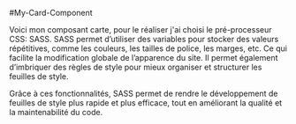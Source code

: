#My-Card-Component

Voici mon composant carte, pour le réaliser j'ai choisi le pré-processeur CSS: SASS.
SASS permet d’utiliser des variables pour stocker des valeurs répétitives, comme les couleurs, les tailles de police, les marges, etc. Ce qui facilite la modification globale de l’apparence du site.
Il permet également d’imbriquer des règles de style pour mieux organiser et structurer les feuilles de style.

Grâce à ces fonctionnalités, SASS permet de rendre le développement de feuilles de style plus rapide et plus efficace, tout en améliorant la qualité et la maintenabilité du code.
